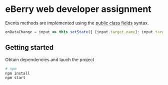 # eBerry web developer assignment #

Events methods are implemented using the [public class fields](https://babeljs.io/docs/plugins/transform-class-properties/) syntax.

```javascript
onDataChange = input => this.setState({ [input.target.name]: input.target.value })
```

## Getting started ##

Obtain dependencies and lauch the project

```sh
# npm
npm install
npm start
```

